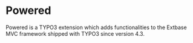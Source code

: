 Powered
=======

Powered is a TYPO3 extension which adds functionalities to the Extbase MVC framework shipped with TYPO3 since version 4.3.
